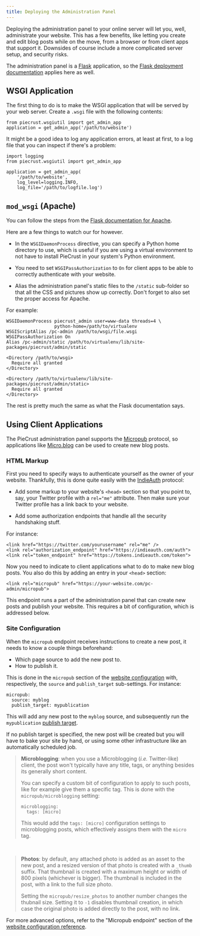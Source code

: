 ```yaml
---
title: Deploying the Administration Panel
---
```


Deploying the administration panel to your online server will let you, well,
administrate your website. This has a few benefits, like letting you create and
edit blog posts while on the move, from a browser or from client apps that
support it. Downsides of course include a more complicated server setup, and
security risks.

The administration panel is a [Flask][] application, so the [Flask deployment
documentation][flask_deploy] applies here as well.

[flask]: http://flask.pocoo.org/
[flask_deploy]: http://flask.pocoo.org/docs/0.12/deploying/


## WSGI Application

The first thing to do is to make the WSGI application that will be served by
your web server. Create a `.wsgi` file with the following contents:

```
from piecrust.wsgiutil import get_admin_app
application = get_admin_app('/path/to/website')
```

It might be a good idea to log any application errors, at least at first, to
a log file that you can inspect if there's a problem:

```
import logging
from piecrust.wsgiutil import get_admin_app

application = get_admin_app(
    '/path/to/website',
    log_level=logging.INFO,
    log_file='/path/to/logfile.log')
```


## `mod_wsgi` (Apache)

You can follow the steps from the [Flask documentation for
Apache][flask_apache].

Here are a few things to watch our for however.

* In the `WSGIDaemonProcess` directive, you can specify a Python home directory to
  use, which is useful if you are using a virtual environment to not have to
  install PieCrust in your system's Python environment.

* You need to set `WSGIPassAuthorization` to `On` for client apps to be able to
  correctly authenticate with your website.

* Alias the administration panel's static files to the `/static` sub-folder so
  that all the CSS and pictures show up correctly. Don't forget to also set the
  proper access for Apache.

For example:

    WSGIDaemonProcess piecrust_admin user=www-data threads=4 \
                      python-home=/path/to/virtualenv
    WSGIScriptAlias /pc-admin /path/to/wsgi/file.wsgi
    WSGIPassAuthorization On
    Alias /pc-admin/static /path/to/virtualenv/lib/site-packages/piecrust/admin/static

    <Directory /path/to/wsgi>
      Require all granted
    </Directory>

    <Directory /path/to/virtualenv/lib/site-packages/piecrust/admin/static>
      Require all granted
    </Directory>

The rest is pretty much the same as what the Flask documentation says.


[flask_apache]: http://flask.pocoo.org/docs/0.12/deploying/mod_wsgi/


## Using Client Applications

The PieCrust administration panel supports the [Micropub][] protocol, so
applications like [Micro.blog][mb] can be used to create new blog posts.

### HTML Markup

First you need to specify ways to authenticate yourself as the owner of your
website. Thankfully, this is done quite easily with the [IndieAuth][] protocol:

* Add some markup to your website's `<head>` section so that you point to, say,
  your Twitter profile with a `rel="me"` attribute. Then make sure your Twitter
  profile has a link back to your website.

* Add some authorization endpoints that handle all the security handshaking
  stuff.

For instance:

    <link href="https://twitter.com/yourusername" rel="me" />
    <link rel="authorization_endpoint" href="https://indieauth.com/auth">
    <link rel="token_endpoint" href="https://tokens.indieauth.com/token">

Now you need to indicate to client applications what to do to make new blog
posts. You also do this by adding an entry in your `<head>` section:

    <link rel="micropub" href="https://your-website.com/pc-admin/micropub">


This endpoint runs a part of the administration panel that can create new posts
and publish your website. This requires a bit of configuration, which is
addressed below.


### Site Configuration

When the `micropub` endpoint receives instructions to create a new post, it
needs to know a couple things beforehand:

* Which page source to add the new post to.
* How to publish it.

This is done in the `micropub` section of the [website
configuration][siteconfig] with, respectively, the `source` and `publish_target`
sub-settings. For instance:

    micropub:
      source: myblog
      publish_target: mypublication

This will add any new post to the `myblog` source, and subsequently run the
`mypublication` [publish target][pub].

If no publish target is specified, the new post will be created but you will
have to bake your site by hand, or using some other infrastructure like an
automatically scheduled job.

> **Microblogging**: when you use a Microblogging (_i.e._ Twitter-like) client,
> the post won't typically have any title, tags, or anything besides its
> generally short content.
> 
> You can specify a custom bit of configuration to apply to such posts, like for
> example give them a specific tag. This is done with the
> `micropub/microblogging` setting:
>
>     microblogging:
>       tags: [micro]
>
> This would add the `tags: [micro]` configuration settings to microblogging
> posts, which effectively assigns them with the `micro` tag.

&nbsp;

> **Photos**: by default, any attached photo is added as an asset to the new
> post, and a resized version of that photo is created with a `_thumb` suffix.
> That thumbnail is created with a maximum height or width of 800 pixels
> (whichever is bigger). The thumbnail is included in the post, with a link to
> the full size photo.
>
> Setting the `micropub/resize_photos` to another number changes the thubnail
> size. Setting it to `-1` disables thumbnail creation, in which case the
> original photo is added directly to the post, with no link.

For more advanced options, refer to the "Micropub endpoint" section of the
[website configuration reference][siteconfig].


[mb]: https://micro.blog/
[micropub]: https://en.wikipedia.org/wiki/Micropub_(protocol)
[indieauth]: https://indieauth.com/
[siteconfig]: {{docurl('reference/website-configuration')}}
[pub]: {{docurl('publishing')}}

